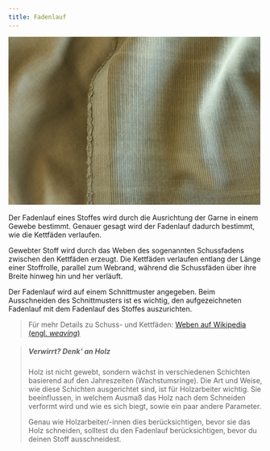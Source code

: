 ```yaml
---
title: Fadenlauf
---
```


![Der Fadenlauf verläuft parallel zum Webrand](fabric-grain.jpg)

Der Fadenlauf eines Stoffes wird durch die Ausrichtung der Garne in einem Gewebe bestimmt. Genauer gesagt wird der Fadenlauf dadurch bestimmt, wie die Kettfäden verlaufen.

Gewebter Stoff wird durch das Weben des sogenannten Schussfadens zwischen den Kettfäden erzeugt. Die Kettfäden verlaufen entlang der Länge einer Stoffrolle, parallel zum Webrand, während die Schussfäden über ihre Breite hinweg hin und her verläuft.

Der Fadenlauf wird auf einem Schnittmuster angegeben. Beim Ausschneiden des Schnittmusters ist es wichtig, den aufgezeichneten Fadenlauf mit dem Fadenlauf des Stoffes auszurichten.

> Für mehr Details zu Schuss- und Kettfäden: [Weben auf Wikipedia (engl. *weaving*)](http://en.wikipedia.org/wiki/Weaving)

> ##### Verwirrt? Denk' an Holz
> 
> Holz ist nicht gewebt, sondern wächst in verschiedenen Schichten basierend auf den Jahreszeiten (Wachstumsringe). Die Art und Weise, wie diese Schichten ausgerichtet sind, ist für Holzarbeiter wichtig. Sie beeinflussen, in welchem Ausmaß das Holz nach dem Schneiden verformt wird und wie es sich biegt, sowie ein paar andere Parameter.
> 
> Genau wie Holzarbeiter/-innen dies berücksichtigen, bevor sie das Holz schneiden, solltest du den Fadenlauf berücksichtigen, bevor du deinen Stoff ausschneidest.
